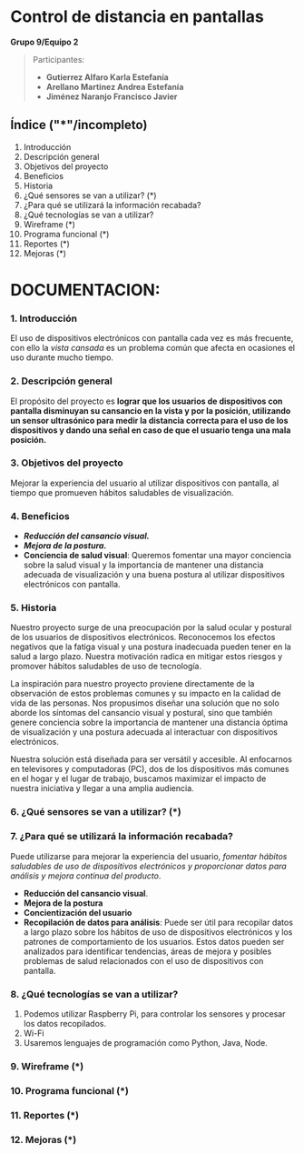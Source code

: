 
<h1>Control de distancia en pantallas</h1>

**Grupo 9/Equipo 2**

>Participantes:
> - **Gutierrez Alfaro Karla Estefanía** 
> - **Arellano Martinez Andrea Estefanía** 
> - **Jiménez Naranjo Francisco Javier**


## Índice ("*"/incompleto)
<ol>
  <li>Introducción</li>
  <li>Descripción general</li>
  <li>Objetivos del proyecto</li>
  <li>Beneficios</li>
  <li>Historia</li>
  <li>¿Qué sensores se van a utilizar? (*)</li>
  <li>¿Para qué se utilizará la información recabada?</li>
  <li>¿Qué tecnologías se van a utilizar?</li>
  <li>Wireframe (*)</li>
  <li>Programa funcional (*)</li>
  <li>Reportes (*)</li>
  <li>Mejoras (*)</li>
</ol>

# DOCUMENTACION:

### 1. Introducción 
El uso de dispositivos electrónicos con pantalla cada vez es más frecuente, con ello la *vista cansada* es un problema común 
que afecta en ocasiones el uso durante mucho tiempo.

### 2. Descripción general
El propósito del proyecto es **lograr que los usuarios de 
dispositivos con pantalla disminuyan su cansancio en la vista y por la posición, 
utilizando un sensor ultrasónico para medir la distancia correcta para 
el uso de los dispositivos y dando una señal en caso de que el usuario tenga una mala posición.**

### 3. Objetivos del proyecto 
Mejorar la experiencia del usuario al utilizar dispositivos con pantalla, 
al tiempo que promueven hábitos saludables de visualización.

### 4. Beneficios
+	***Reducción del cansancio visual.***
+	***Mejora de la postura.***
+	**Conciencia de salud visual**: Queremos fomentar una mayor conciencia sobre la salud visual y la importancia de mantener una distancia adecuada de visualización y una buena postura al utilizar dispositivos electrónicos con pantalla.


### 5. Historia

Nuestro proyecto surge de una preocupación por la salud ocular y postural de los usuarios de dispositivos electrónicos. 
Reconocemos los efectos negativos que la fatiga visual y una postura inadecuada pueden tener en la salud a largo plazo. 
Nuestra motivación radica en mitigar estos riesgos y promover hábitos saludables de uso de tecnología.

La inspiración para nuestro proyecto proviene directamente de la observación de estos problemas comunes y su impacto en la calidad
de vida de las personas. Nos propusimos diseñar una solución que no solo aborde los síntomas del cansancio visual y postural,
sino que también genere conciencia sobre la importancia de mantener una distancia óptima de visualización y una postura adecuada 
al interactuar con dispositivos electrónicos.

Nuestra solución está diseñada para ser versátil y accesible. Al enfocarnos en televisores y computadoras (PC), 
dos de los dispositivos más comunes en el hogar y el lugar de trabajo, buscamos maximizar el impacto de nuestra iniciativa 
y llegar a una amplia audiencia.

### 6. ¿Qué sensores se van a utilizar? (*)

### 7. ¿Para qué se utilizará la información recabada?
Puede utilizarse para mejorar la experiencia del usuario, *fomentar hábitos saludables de uso de 
dispositivos electrónicos y proporcionar datos para análisis y mejora continua del producto*.

+	**Reducción del cansancio visual**.
+	**Mejora de la postura**
+	**Concientización del usuario**
+	**Recopilación de datos para análisis**: Puede ser útil para recopilar datos a largo plazo sobre los hábitos de uso de dispositivos electrónicos y los patrones de comportamiento de los usuarios. Estos datos pueden ser analizados para identificar tendencias, áreas de mejora y posibles problemas de salud relacionados con el uso de dispositivos con pantalla.

### 8. ¿Qué tecnologías se van a utilizar?
1.	Podemos utilizar Raspberry Pi, para controlar los sensores y procesar los datos recopilados. 
2.	Wi-Fi 
3.	Usaremos lenguajes de programación como Python, Java, Node.

### 9. Wireframe (*)
### 10. Programa funcional (*)
### 11. Reportes (*)
### 12. Mejoras (*)


